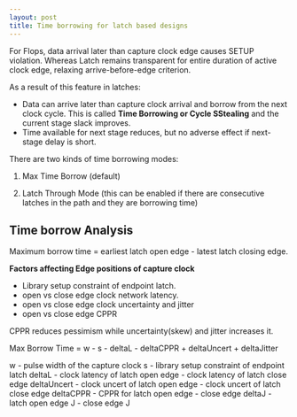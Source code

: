 ```yaml
---
layout: post
title: Time borrowing for latch based designs
---
```


For Flops, data arrival later than capture clock edge causes SETUP violation. Whereas Latch remains transparent for entire duration of active clock edge, relaxing arrive-before-edge criterion.

As a result of this feature in latches:

- Data can arrive later than capture clock arrival and borrow from the next clock cycle. This is called **Time Borrowing or Cycle SStealing** and the current stage slack improves.
- Time available for next stage reduces, but no adverse effect if next-stage delay is short.

There are two kinds of time borrowing modes:

1) Max Time Borrow (default)

2) Latch Through Mode (this can be enabled if there are consecutive latches in the path and they are borrowing time)

## Time borrow Analysis
Maximum borrow time = earliest latch open edge - latest latch closing edge.

**Factors affecting Edge positions of capture clock**
- Library setup constraint of endpoint latch.
- open vs close edge clock network latency.
- open vs close edge clock uncertainty and jitter
- open vs close edge CPPR

CPPR reduces pessimism while uncertainty(skew) and jitter increases it.

Max Borrow Time = w - s - deltaL - deltaCPPR + deltaUncert + deltaJitter

w - pulse width of the capture clock
s - library setup constraint of endpoint latch
deltaL - clock latency of latch open edge - clock latency of latch close edge
deltaUncert - clock uncert of latch open edge - clock uncert of latch close edge
deltaCPPR - CPPR for latch open edge - close edge
deltaJ - latch open edge J - close edge J
